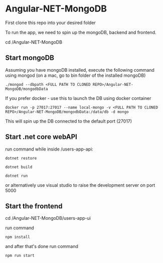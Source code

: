 # Angular-NET-MongoDB

First clone this repo into your desired folder

To run the app, we need to spin up the mongoDB, backend and frontend.

cd <path to cloned repo>/Angular-NET-MongoDB

## Start  mongoDB

Assuming you have mongoDB installed, execute the following command using mongod
(on a mac, go to bin folder of the installed mongoDB)

`./mongod --dbpath <FULL PATH TO CLONED REPO>/Angular-NET-MongoDB/mongodbData`

If you prefer docker - use this to launch the DB using docker container

`docker run -p 27017:27017 --name local-mongo -v <FULL PATH TO CLONED REPO>/Angular-NET-MongoDB/mongodbData:/data/db -d mongo`

This will spin up the DB connected to the default port (27017)

## Start .net core webAPI

run command while inside /users-app-api:

`dotnet restore`

`dotnet build`

`dotnet run`

or alternatively use visual studio to raise the development server on port 5000

## Start the frontend

cd <path to cloned repo>/Angular-NET-MongoDB/users-app-ui

run command

`npm install`

and after that's done run command

`npm run start`

